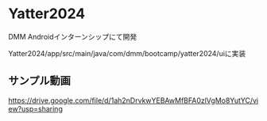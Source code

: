 # Yatter2024
DMM Androidインターンシップにて開発

Yatter2024/app/src/main/java/com/dmm/bootcamp/yatter2024/uiに実装

## サンプル動画
https://drive.google.com/file/d/1ah2nDrvkwYEBAwMfBFA0zlVgMo8YutYC/view?usp=sharing

